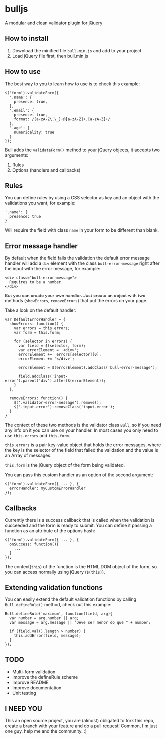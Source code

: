 bulljs
======

A modular and clean validator plugin for jQuery

How to install
--------------

1. Download the minified file `bull.min.js` and add to your project
2. Load jQuery file first, then bull.min.js

How to use
----------

The best way to you to learn how to use is to check this example:

    $('form').validateForm({
      '.name': {
        presence: true,
      },
      '.email': {
        presence: true,
        format: /[a-zA-Z\.\_]+@[a-zA-Z]+.[a-zA-Z]+/
      },
      '.age': {
        numericality: true
      }
    });

Bull adds the `validateForm()` method to your jQuery objects,
it accepts two arguments:

1. Rules
2. Options (handlers and callbacks)

Rules
-----

You can define rules by using a CSS selector as key
and an object with the validations you want, for example:

    '.name': {
      presence: true
    }

Will require the field with class `name` in your form to be different than blank.

Error message handler
---------------------

By default when the field fails the validation the default error message
handler will add a `div` element with the class `bull-error-message`
right after the input with the error message, for example:

    <div class="bull-error-message">
      Requires to be a number.
    </div>

But you can create your own handler. Just create an object with two methods (`showErrors`, `removeErrors`) that put the errors on your page.

Take a look on the default handler:

    var DefaultErrorHandler = {
      showErrors: function() {
        var errors = this.errors;
        var form = this.form;

        for (selector in errors) {
          var field = $(selector, form);
          var errorElement = '<div>';
          errorElement +=  errors[selector][0];
          errorElement += '</div>';

          errorElement = $(errorElement).addClass('bull-error-message');

          field.addClass('input-error').parent('div').after($(errorElement));
        }
      },

      removeErrors: function() {
        $('.validator-error-message').remove();
        $('.input-error').removeClass('input-error');
      }
    }

The context of these two methods is the validator class `Bull`, so
if you need any info on it you can use on your handler. In most cases you only need to use `this.errors` and `this.form`.

`this.errors` is a pair key-value object that holds the error messages,
where the key is the selector of the field that failed the validation
and the value is an Array of messages.

`this.form` is the jQuery object of the form being validated.

You can pass this custom handler as an option of the second argument:

    $('form').validateForm({ ... }, {
      errorHandler: myCustomErrorHandler
    });


Callbacks
--------

Currently there is a success callback that is called when the validation is succeeded and the form is ready to submit.
You can define it passing a function as an attribute of the options hash:

    $('form').validateForm({ ... }, {
      onSuccess: function(){
        ...
      }
    });

The context(`this`) of the function is the HTML DOM object of the form, so you can access normally using jQuery (`$(this)`).


Extending validation functions
------------------------------

You can easily extend the default validation functions by calling
`Bull.defineRule()` method, check out this example:

    Bull.defineRule('maximum', function(field, arg){
      var number = arg.number || arg;
      var message = arg.message || "Deve ser menor do que " + number;

      if (field.val().length > number) {
        this.addError(field, message);
      }
    });


TODO
----

- Multi-form validation
- Improve the defineRule scheme
- Improve README
- Improve documentation
- Unit testing


I NEED YOU
----------

This an open source project, you are (almost) obligated to
fork this repo, create a branch with your feature and do a pull request!
Common, I'm just one guy, help me and the community. :)
